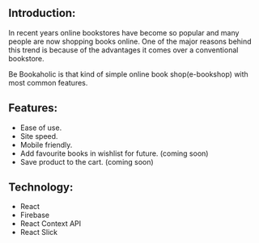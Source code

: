 ## Introduction:
In recent years online bookstores have become so popular and many people are now shopping books online. One of the major reasons behind this trend is because of the advantages it comes over a conventional bookstore.

Be Bookaholic is that kind of simple online book shop(e-bookshop) with most common features.

## Features:
* Ease of use.
* Site speed.
* Mobile friendly.
* Add favourite books in wishlist for future. (coming soon)
* Save product to the cart. (coming soon)

## Technology:
* React
* Firebase
* React Context API
* React Slick


